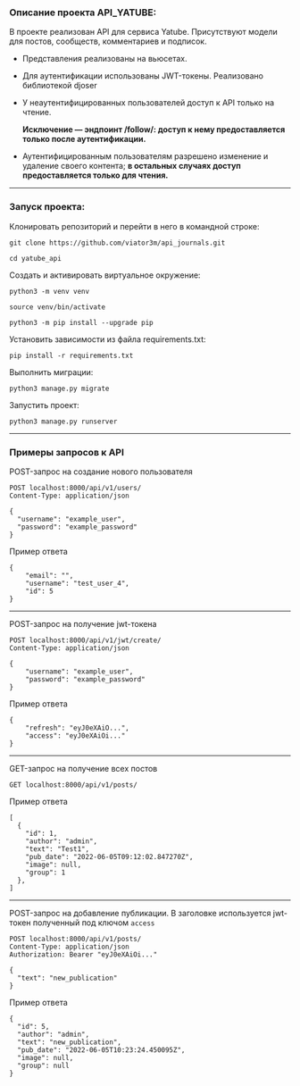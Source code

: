 ﻿### Описание проекта API_YATUBE:


В проекте реализован API для сервиса Yatube.
Присутствуют модели для постов, сообществ, комментариев и подписок.

- Представления реализованы на вьюсетах.
- Для аутентификации использованы JWT-токены. Реализовано библиотекой djoser
- У неаутентифицированных пользователей доступ к API только на чтение.

  __Исключение — эндпоинт /follow/:
  доступ к нему предоставляется только после аутентификации.__
- Аутентифицированным пользователям разрешено изменение и удаление своего контента;
  __в остальных случаях доступ предоставляется только для чтения.__

---

### Запуск проекта:

Клонировать репозиторий и перейти в него в командной строке:

```
git clone https://github.com/viator3m/api_journals.git
```

```
cd yatube_api
```

Cоздать и активировать виртуальное окружение:

```
python3 -m venv venv
```

```
source venv/bin/activate
```

```
python3 -m pip install --upgrade pip
```

Установить зависимости из файла requirements.txt:

```
pip install -r requirements.txt
```

Выполнить миграции:

```
python3 manage.py migrate
```

Запустить проект:

```
python3 manage.py runserver
```
---

### Примеры запросов к API
POST-запрос на создание нового пользователя
```
POST localhost:8000/api/v1/users/
Content-Type: application/json

{
  "username": "example_user",
  "password": "example_password"
}
```
Пример ответа
```
{
    "email": "",
    "username": "test_user_4",
    "id": 5
}
```
---
POST-запрос на получение jwt-токена
```
POST localhost:8000/api/v1/jwt/create/
Content-Type: application/json

{
    "username": "example_user",
    "password": "example_password"
}
```
Пример ответа
```
{
    "refresh": "eyJ0eXAiO...",
    "access": "eyJ0eXAiOi..."
}
```
---
GET-запрос на получение всех постов
```
GET localhost:8000/api/v1/posts/
```
Пример ответа
```
[
  {
    "id": 1,
    "author": "admin",
    "text": "Test1",
    "pub_date": "2022-06-05T09:12:02.847270Z",
    "image": null,
    "group": 1
  },
]
```
---
POST-запрос на добавление публикации. В заголовке используется jwt-токен полученный под ключом ```access```
```
POST localhost:8000/api/v1/posts/
Content-Type: application/json
Authorization: Bearer "eyJ0eXAiOi..."

{
  "text": "new_publication"
}
```
Пример ответа
```
{
  "id": 5,
  "author": "admin",
  "text": "new_publication",
  "pub_date": "2022-06-05T10:23:24.450095Z",
  "image": null,
  "group": null
}
```
